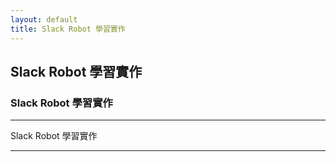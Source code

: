 ```yaml
---
layout: default
title: Slack Robot 學習實作
---
```

## Slack Robot 學習實作

### Slack Robot 學習實作

---

Slack Robot 學習實作

---